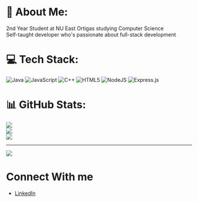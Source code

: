 # 💫 About Me:
2nd Year Student at NU East Ortigas studying Computer Science<br>
Self-taught developer who's passionate about full-stack development


# 💻 Tech Stack:
![Java](https://img.shields.io/badge/java-%23ED8B00.svg?style=for-the-badge&logo=openjdk&logoColor=white) ![JavaScript](https://img.shields.io/badge/javascript-%23323330.svg?style=for-the-badge&logo=javascript&logoColor=%23F7DF1E) ![C++](https://img.shields.io/badge/c++-%2300599C.svg?style=for-the-badge&logo=c%2B%2B&logoColor=white) ![HTML5](https://img.shields.io/badge/html5-%23E34F26.svg?style=for-the-badge&logo=html5&logoColor=white) ![NodeJS](https://img.shields.io/badge/node.js-6DA55F?style=for-the-badge&logo=node.js&logoColor=white) ![Express.js](https://img.shields.io/badge/express.js-%23404d59.svg?style=for-the-badge&logo=express&logoColor=%2361DAFB)
# 📊 GitHub Stats:
![](https://github-readme-stats.vercel.app/api?username=LeanSaldivar&theme=dark&hide_border=false&include_all_commits=false&count_private=false)<br/>
![](https://github-readme-streak-stats.herokuapp.com/?user=LeanSaldivar&theme=dark&hide_border=false)<br/>
![](https://github-readme-stats.vercel.app/api/top-langs/?username=LeanSaldivar&theme=dark&hide_border=false&include_all_commits=false&count_private=false&layout=compact)

---
[![](https://visitcount.itsvg.in/api?id=LeanSaldivar&icon=0&color=0)](https://visitcount.itsvg.in)

# Connect With me
 - [LinkedIn](https://www.linkedin.com/in/lean-emmanuel-saldivar-1236a3361/)
<!-- Proudly created with GPRM ( https://gprm.itsvg.in ) -->
